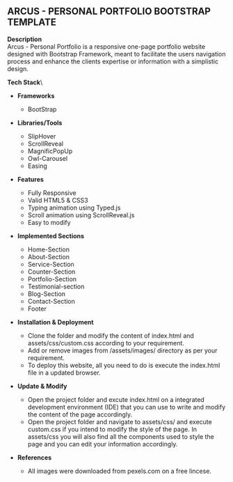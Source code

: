 ARCUS - PERSONAL PORTFOLIO BOOTSTRAP TEMPLATE 
---------------------------------------------

**Description**\
Arcus - Personal Portfolio is a responsive one-page portfolio website designed with Bootstrap Framework, meant to facilitate the users navigation process and enhance the clients expertise or information with a simplistic design. 


**Tech Stack**\
- **Frameworks** 
  - BootStrap 

- **Libraries/Tools** 
  - SlipHover 
  - ScrollReveal 
  - MagnificPopUp 
  - Owl-Carousel 
  - Easing 

- **Features**
  - Fully Responsive 
  - Valid HTML5 & CSS3 
  - Typing animation using Typed.js 
  - Scroll animation using ScrollReveal.js 
  - Easy to modify 

- **Implemented Sections**
  - Home-Section 
  - About-Section 
  - Service-Section 
  - Counter-Section 
  - Portfolio-Section 
  - Testimonial-section 
  - Blog-Section 
  - Contact-Section 
  - Footer 

- **Installation & Deployment**
  - Clone the folder and modify the content of index.html and assets/css/custom.css according to your requirement. 
  - Add or remove images from /assets/images/ directory as per your requirement. 
  - To deploy this website, all you need to do is execute the index.html file in a updated browser. 

- **Update & Modify**
  - Open the project folder and excute index.html on a integrated development environment (IDE) that you can use to write and modify the content of the page accordingly. 
  - Open the project folder and navigate to assets/css/ and execute custom.css if you intend to modify the style of the page. In assets/css you will also find all the components used to style the page and you can edit your information accordingly.

- **References**
  - All images were downloaded from pexels.com on a free lincese.